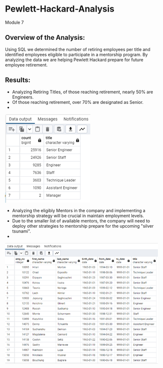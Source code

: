 # Pewlett-Hackard-Analysis
Module 7

## Overview of the Analysis:
Using SQL we determined the number of retiring employees per title and identified employees eligible to participate in a mentorship program. By analyzing the data we are helping Pewlett Hackard prepare for future employee retirement.

## Results:
- Analyzing Retiring Titles, of those reaching retirement, nearly 50% are Engineers.
- Of those reaching retirement, over 70% are designated as Senior.
- 
![TBrickey]( https://github.com/TBrickey/Pewlett-Hackard-Analysis/blob/main/Queries/retiring_titles.png)

- Analyzing the eligibly Mentors in the company and implementing a mentorship strategy will be crucial in maintain employment levels.
- Due to the smaller list of available mentors, the company will need to deploy other strategies to mentorship prepare for the upcoming "silver tsunami".
- 
![TBrickey]( https://github.com/TBrickey/Pewlett-Hackard-Analysis/blob/main/Queries/mentorship_eligibility.png)
